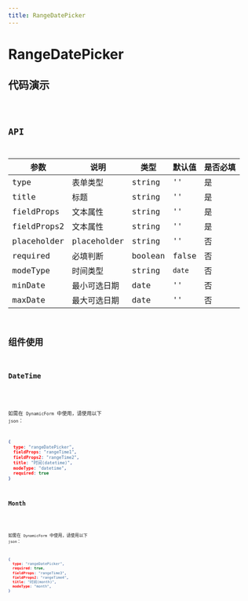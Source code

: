 ```yaml
---
title: RangeDatePicker
---
```


# RangeDatePicker

## 代码演示

<code src="./demo/index.tsx" />

## API

|参数|说明|类型|默认值|是否必填|
|--|--|--|--|--|
|type|表单类型|string|''|是|
|title|标题|string|''|是|
|fieldProps|文本属性|string|''|是|
|fieldProps2|文本属性|string|''|是|
|placeholder|placeholder|string|''|否|
|required|必填判断|boolean|false|否|
|modeType|时间类型|string|`date`|否|
|minDate|最小可选日期|date|''|否|
|maxDate|最大可选日期|date|''|否|

## 组件使用

### DateTime 

<code src="./demo/datetime.tsx" />

如需在 `DynamicForm` 中使用，请使用以下 `json`：

```json
{
  type: "rangeDatePicker",
  fieldProps: "rangeTime1",
  fieldProps2: "rangeTime2",
  title: "时间(datetime)",
  modeType: "datetime",
  required: true
}
```

### Month

<code src="./demo/month.tsx" />

如需在 `DynamicForm` 中使用，请使用以下 `json`：

```json
{
  type: "rangeDatePicker",
  required: true,
  fieldProps: "rangeTime3",
  fieldProps2: "rangeTime4",
  title: "时间(month)",
  modeType: "month",
}
```